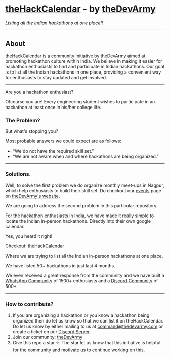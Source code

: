 # [theHackCalendar](https://thedevarmy.com/thehackcalendar/) - by [theDevArmy](https://thedevarmy.com/)

*Listing all the Indian hackathons at one place!!*

---

## **About**

theHackCalendar is a community initiative by theDevArmy aimed at promoting hackathon culture within India. We believe in making it easier for hackathon enthusiasts to find and participate in Indian hackathons. Our goal is to list all the Indian hackathons in one place, providing a convenient way for enthusiasts to stay updated and get involved.

---

Are you a hackathon enthusiast?

Ofcourse you are! Every engineering student wishes to participate in an hackathon at least once in his/her college life.

### The Problem?

But what's stopping you?

Most probable answers we could expect are as follows:

- “We do not have the required skill set.”
- “We are not aware when and where hackathons are being organized.”

---

### Solutions.

Well, to solve the first problem we do organize monthly meet-ups in Nagpur, which help enthusiasts to build their skill set. Do checkout our [events](https://thedevarmy.com/events/) page on [theDevArmy's website](https://thedevarmy.com/).

We are going to address the second problem in this particular repository.

For the hackathon enthusiasts in India, we have made it really simple to locate the Indian in-person hackathons. Directly into their own google calendar.

Yes, you heard it right!

Checkout: [theHackCalendar](https://thedevarmy.com/thehackcalendar/) 

Where we are trying to list all the Indian in-person hackathons at one place.

We have listed 50+ hackathons in just last 4 months.

We even received a great response from the community and we have built a [WhatsApp Community](https://theDevArmy.com/wa/) of 1500+ enthusiasts and a [Discord Community](https://theDevArmy.com/discord) of 500+ 

---

### How to contribute?

1. If you are organizing a hackathon or you know a hackathon being organized then do let us know so that we can list it on theHackCalendar. Do let us know by either mailing to us at [command@thedevarmy.com](mailto:command@thedevarmy.com) or create a ticket on our [Discord Server](https://theDevArmy.com/discord).
2. Join our community: [theDevArmy](https://theDevArmy.com/socials)
3. Give this repo a star ⭐. The star let us know that this initiative is helpful for the community and motivate us to continue working on this.

